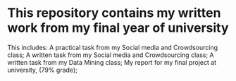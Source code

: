 This repository contains my written work from my final year of university
=========
This includes:
A practical task from my Social media and Crowdsourcing class;
A written task from my Social media and Crowdsourcing class;
A written task from my Data Mining class;
My report for my final project at university, (79% grade);
